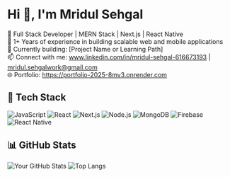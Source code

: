 # Hi 👋, I'm Mridul Sehgal

🚀 Full Stack Developer | MERN Stack | Next.js | React Native  
💼 1+ Years of experience in building scalable web and mobile applications  
🌱 Currently building: [Project Name or Learning Path]  
📫 Connect with me: www.linkedin.com/in/mridul-sehgal-616673193 | mridul.sehgalwork@gmail.com  
🌐 Portfolio: https://portfolio-2025-8mv3.onrender.com

## 🚀 Tech Stack
![JavaScript](https://img.shields.io/badge/-JavaScript-black?style=flat-square&logo=javascript)
![React](https://img.shields.io/badge/-React-black?style=flat-square&logo=react)
![Next.js](https://img.shields.io/badge/-Next.js-black?style=flat-square&logo=next.js)
![Node.js](https://img.shields.io/badge/-Node.js-black?style=flat-square&logo=node.js)
![MongoDB](https://img.shields.io/badge/-MongoDB-black?style=flat-square&logo=mongodb)
![Firebase](https://img.shields.io/badge/-Firebase-black?style=flat-square&logo=firebase)
![React Native](https://img.shields.io/badge/-React_Native-black?style=flat-square&logo=react)

## 📊 GitHub Stats
![Your GitHub Stats](https://github-readme-stats.vercel.app/api?username=yourusername&show_icons=true&theme=radical)
![Top Langs](https://github-readme-stats.vercel.app/api/top-langs/?username=yourusername&layout=compact)


<!---
MS-Pro-2001/MS-Pro-2001 is a ✨ special ✨ repository because its `README.md` (this file) appears on your GitHub profile.
You can click the Preview link to take a look at your changes.
--->
